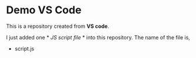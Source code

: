 # Demo VS Code

This is a repository created from **VS code**.

I just added one * *JS script file* * into this repository. The name of the file is,

+ script.js
